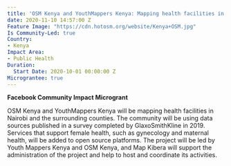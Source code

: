 ```yaml
---
title: 'OSM Kenya and YouthMappers Kenya: Mapping health facilities in Nairobi'
date: 2020-11-10 14:57:00 Z
Feature Image: "https://cdn.hotosm.org/website/Kenya+OSM.jpg"
Is Community-Led: true
Country:
- Kenya
Impact Area:
- Public Health
Duration:
  Start Date: 2020-10-01 00:00:00 Z
Micrograntee: true
---
```


**Facebook Community Impact Microgrant**

OSM Kenya and YouthMappers Kenya will be mapping health facilities in Nairobi and the surrounding counties. The community will be using data sources published in a survey completed by GlaxoSmithKline in 2019. Services that support female health, such as gynecology and maternal health, will be added to open source platforms. The project will be led by Youth Mappers Kenya and OSM Kenya, and Map Kibera will support the administration of the project and help to host and coordinate its activities.